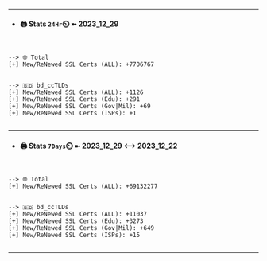 

---
- #### 🖨️ **Stats** `24Hr`⏲️ ➼ 2023_12_29
```console


--> 🌐 Total
[+] New/ReNewed SSL Certs (ALL): +7706767


--> 🇧🇩 bd_ccTLDs
[+] New/ReNewed SSL Certs (ALL): +1126
[+] New/ReNewed SSL Certs (Edu): +291
[+] New/ReNewed SSL Certs (Gov|Mil): +69
[+] New/ReNewed SSL Certs (ISPs): +1


```

---
- #### 🖨️ **Stats** `7Days`⏲️ ➼ 2023_12_29 <--> 2023_12_22
```console


--> 🌐 Total
[+] New/ReNewed SSL Certs (ALL): +69132277


--> 🇧🇩 bd_ccTLDs
[+] New/ReNewed SSL Certs (ALL): +11037
[+] New/ReNewed SSL Certs (Edu): +3273
[+] New/ReNewed SSL Certs (Gov|Mil): +649
[+] New/ReNewed SSL Certs (ISPs): +15


```

---

